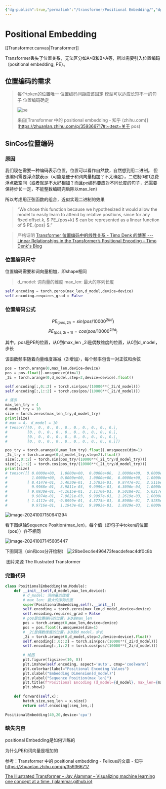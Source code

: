 ```yaml
---
{"dg-publish":true,"permalink":"/transformer/Positional Embedding/","dgPassFrontmatter":true}
---
```


# Positional Embedding
[[Transformer.canvas|Transformer]]

Transformer丢失了位置关系，无法区分如A>B和B>A等，所以需要引入位置编码（positional embedding, PE）。

## 位置编码的需求
> 每个token的位置唯一
> 位置编码间距应该固定
> 模型可以适应长短不一的句子
> 位置编码确定
>
> ![pe](/img/user/img/pe.png)
>
> 来自[Transformer 中的 positional embedding - 知乎 (zhihu.com)](https://zhuanlan.zhihu.com/p/359366717#:~:text=关于 pos)

## SinCos位置编码

### **原因**

我们现在需要一种编码表示位置，位置可以看作自然数，自然想到用二进制。
但该编码需要浮点数表示（可能是便于和词向量相加？不太确定），二进制0和1浪费浮点数空间（或者就是不太好相加？而且pe编码要应对不同长度的句子，还需要保持步长一定，不能整数编码完后除以max_len）

所以考虑用正弦函数的组合，近似实现二进制的效果

> “We chose this function because we hypothesized it would allow the model to easily learn to attend by relative positions, since for any fixed offset $k$, $ PE_{pos+k} $ can be represented as a linear function of $ PE_{pos} $.”

> 严格证明
> [Transformer 位置编码中的线性关系 - Timo Denk 的博客 --- Linear Relationships in the Transformer’s Positional Encoding - Timo Denk's Blog](https://blog.timodenk.com/linear-relationships-in-the-transformers-positional-encoding/)

### **位置编码尺寸**

位置编码需要和词向量相加，即shape相同 

> d_model: 词向量的维度
> max_len: 最大的序列长度

```python
self.encoding = torch.zeros(max_len,d_model,device=device)
self.encoding.requires_grad = False
```

### **位置编码公式**

$$
PE_(pos,2i)=sin(pos/10000^{2i/d})
$$
$$
PE_(pos,2i+1)=cos(pos/10000^{2i/d})
$$

其中，pos是PE的位置，从0到max_len
	    _2i是偶数维度的位置，从0到d_model，步长

该函数频率随着向量维度递减（2i增加），每个频率包含一对正弦和余弦

```python
pos = torch.arange(0,max_len,device=device)
pos = pos.float().unsqueeze(dim=1)
_2i = torch.arange(0,d_model,step=2,device=device).float()

self.encoding[:,0::2] = torch.sin(pos/(10000**(_2i/d_model)))
self.encoding[:,1::2] = torch.cos(pos/(10000**(_2i/d_model)))
```

```python
# 演示
max_len_try = 4
d_model_try = 10
size = torch.zeros(max_len_try,d_model_try)
print(size)
# max = 4， d_model = 10
# tensor([[0., 0., 0., 0., 0., 0., 0., 0., 0., 0.],
#         [0., 0., 0., 0., 0., 0., 0., 0., 0., 0.],
#         [0., 0., 0., 0., 0., 0., 0., 0., 0., 0.],
#         [0., 0., 0., 0., 0., 0., 0., 0., 0., 0.]])

pos_try = torch.arange(0,max_len_try).float().unsqueeze(dim=1)
_2i_try = torch.arange(0,d_model_try,step=2).float()
size[:,0::2] = torch.sin(pos_try/(10000**(_2i_try/d_model_try)))
size[:,1::2] = torch.cos(pos_try/(10000**(_2i_try/d_model_try)))
print(size)
# tensor([[ 0.0000e+00,  1.0000e+00,  0.0000e+00,  1.0000e+00,  0.0000e+00,
#           1.0000e+00,  0.0000e+00,  1.0000e+00,  0.0000e+00,  1.0000e+00],
#         [ 8.4147e-01,  5.4030e-01,  1.5783e-01,  9.8747e-01,  2.5116e-02,
#           9.9968e-01,  3.9811e-03,  9.9999e-01,  6.3096e-04,  1.0000e+00],
#         [ 9.0930e-01, -4.1615e-01,  3.1170e-01,  9.5018e-01,  5.0217e-02,
#           9.9874e-01,  7.9621e-03,  9.9997e-01,  1.2619e-03,  1.0000e+00],
#         [ 1.4112e-01, -9.8999e-01,  4.5775e-01,  8.8908e-01,  7.5285e-02,
#           9.9716e-01,  1.1943e-02,  9.9993e-01,  1.8929e-03,  1.0000e+00]])
```

![image-20241007150641294](/img/user/img/image-20241007150641294.png)

看下图纵轴Sequence Position(max_len)，每个值（即句子中token的位置（pos））各不相同

![image-20241007145605447](/img/user/img/image-20241007145605447.png)

下图同理（sin和cos分开绘制）
![29be0ec4e496473feacdefeac4df0c8b](/img/user/img/29be0ec4e496473feacdefeac4df0c8b.png)

​										图片来源 The Illustrated Transformer

### **完整代码**

```python
class PositionalEmbedding(nn.Module):
    def __init__(self,d_model,max_len,device):
        # d_model: 词向量的维度
        # max_len: 最大的序列长度
        super(PositionalEmbedding,self).__init__()
        self.encoding = torch.zeros(max_len,d_model,device=device)
        self.encoding.requires_grad = False
        # pos是位置编码的位置，从0到max_len
        pos = torch.arange(0,max_len,device=device)
        pos = pos.float().unsqueeze(dim=1)
        # _2i是偶数维度的位置，从0到d_model，步长
        _2i = torch.arange(0,d_model,step=2,device=device).float()
        self.encoding[:,0::2] = torch.sin(pos/(10000**(_2i/d_model)))
        self.encoding[:,1::2] = torch.cos(pos/(10000**(_2i/d_model)))
        
        # 绘图
        plt.figure(figsize=(10, 8))
        plt.imshow(self.encoding, aspect='auto', cmap='coolwarm')
        plt.colorbar(label="Positional Encoding Values")
        plt.xlabel("Embedding Dimension(d_model)")
        plt.ylabel("Sequence Position(max_len)")
        plt.title(f"Positional Encoding (d_model={d_model}, max_len={max_len})")
        plt.show()
        
	def forward(self,x):
        batch_size,seq_len = x.size()
        return self.encoding[:seq_len,:] 
        
PositionalEmbedding(40,20,device='cpu')
```

### **缺失内容**

positional Embedding是如何训练的

为什么PE和词向量是相加的



参考：Transformer 中的 positional embedding - Felixue的文章 - 知乎
https://zhuanlan.zhihu.com/p/359366717

[The Illustrated Transformer – Jay Alammar – Visualizing machine learning one concept at a time. (jalammar.github.io)](https://jalammar.github.io/illustrated-transformer/)
